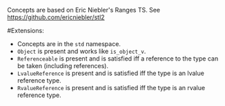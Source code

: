 Concepts are based on Eric Niebler's Ranges TS.
See https://github.com/ericniebler/stl2

#Extensions:

- Concepts are in the `std` namespace.
- `Object` is present and works like `is_object_v`.
- `Referenceable` is present and is satisfied iff a reference to the type can be taken (including references).
- `LvalueReference` is present and is satisfied iff the type is an lvalue reference type.
- `RvalueReference` is present and is satisfied iff the type is an rvalue reference type.
